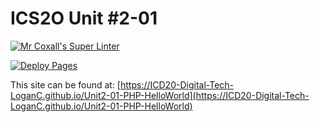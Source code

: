 # ICS2O Unit #2-01

[![Mr Coxall's Super Linter](https://github.com/ICD20-Digital-Tech-LoganC/Unit2-01-PHP-HelloWorld/workflows/Mr%20Coxall's%20Super%20Linter/badge.svg)](https://github.com/ICD20-Digital-Tech-LoganC/Unit2-01-PHP-HelloWorld/actions)

[![Deploy Pages](https://github.com/ICD20-Digital-Tech-LoganC/Unit2-01-PHP-HelloWorld/workflows/Deploy%20Pages/badge.svg)](https://github.com/ICD20-Digital-Tech-LoganC/Unit2-01-PHP-HelloWorld/actions)

This site can be found at: [https://ICD20-Digital-Tech-LoganC.github.io/Unit2-01-PHP-HelloWorld](https://ICD20-Digital-Tech-LoganC.github.io/Unit2-01-PHP-HelloWorld)